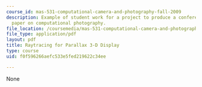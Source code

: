 ```yaml
---
course_id: mas-531-computational-camera-and-photography-fall-2009
description: Example of student work for a project to produce a conference quality
  paper on computational photography.
file_location: /coursemedia/mas-531-computational-camera-and-photography-fall-2009/f0f596266aefc533e5fed219622c34ee_MITMAS_531F09_proj4_paper.pdf
file_type: application/pdf
layout: pdf
title: Raytracing for Parallax 3-D Display
type: course
uid: f0f596266aefc533e5fed219622c34ee

---
```

None